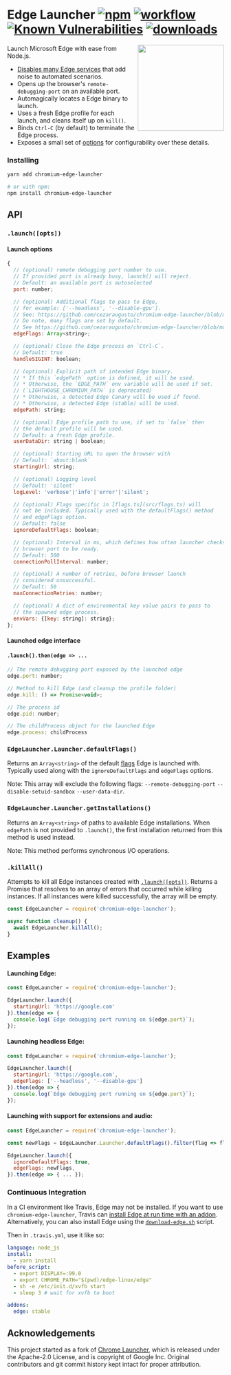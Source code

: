 [action-image]: https://github.com/cezaraugusto/chromium-edge-launcher/actions/workflows/ci.yml/badge.svg?branch=main
[action-url]: https://github.com/cezaraugusto/chromium-edge-launcher/actions
[npm-image]: https://img.shields.io/npm/v/chromium-edge-launcher.svg
[npm-url]: https://npmjs.org/package/chromium-edge-launcher
[downloads-image]: https://img.shields.io/npm/dm/chromium-edge-launcher.svg
[downloads-url]: https://npmjs.org/package/chromium-edge-launcher
[snyk-image]: https://snyk.io/test/github/cezaraugusto/chromechromium-edge-launcher/badge.svg
[snyk-url]: https://snyk.io/test/github/cezaraugusto/chromium-edge-launcher


# Edge Launcher [![npm][npm-image]][npm-url] [![workflow][action-image]][action-url] [![Known Vulnerabilities][snyk-image]][snyk-url] [![downloads][downloads-image]][downloads-url] 


<img src="https://user-images.githubusercontent.com/4672033/107800563-adb9ce00-6d3d-11eb-8425-2256d0278894.png" align=right height=200>

Launch Microsoft Edge with ease from Node.js.

* [Disables many Edge services](https://github.com/cezaraugusto/chromium-edge-launcher/blob/master/src/flags.ts) that add noise to automated scenarios.
* Opens up the browser's `remote-debugging-port` on an available port.
* Automagically locates a Edge binary to launch.
* Uses a fresh Edge profile for each launch, and cleans itself up on `kill()`.
* Binds `Ctrl-C` (by default) to terminate the Edge process.
* Exposes a small set of [options](#api) for configurability over these details.

### Installing

```sh
yarn add chromium-edge-launcher

# or with npm:
npm install chromium-edge-launcher
```

## API

### `.launch([opts])`

#### Launch options

```js
{
  // (optional) remote debugging port number to use.
  // If provided port is already busy, launch() will reject.
  // Default: an available port is autoselected
  port: number;

  // (optional) Additional flags to pass to Edge,
  // for example: ['--headless', '--disable-gpu'].
  // See: https://github.com/cezaraugusto/chromium-edge-launcher/blob/main/docs/edge-flags-for-tools.md
  // Do note, many flags are set by default.
  // See https://github.com/cezaraugusto/chromium-edge-launcher/blob/master/src/flags.ts
  edgeFlags: Array<string>;

  // (optional) Close the Edge process on `Ctrl-C`.
  // Default: true
  handleSIGINT: boolean;

  // (optional) Explicit path of intended Edge binary.
  // * If this `edgePath` option is defined, it will be used.
  // * Otherwise, the `EDGE_PATH` env variable will be used if set.
  // (`LIGHTHOUSE_CHROMIUM_PATH` is deprecated)
  // * Otherwise, a detected Edge Canary will be used if found.
  // * Otherwise, a detected Edge (stable) will be used.
  edgePath: string;

  // (optional) Edge profile path to use, if set to `false` then
  // the default profile will be used.
  // Default: a fresh Edge profile.
  userDataDir: string | boolean;

  // (optional) Starting URL to open the browser with
  // Default: `about:blank`
  startingUrl: string;

  // (optional) Logging level
  // Default: 'silent'
  logLevel: 'verbose'|'info'|'error'|'silent';

  // (optional) Flags specific in [flags.ts](src/flags.ts) will
  // not be included. Typically used with the defaultFlags() method
  // and edgeFlags option.
  // Default: false
  ignoreDefaultFlags: boolean;

  // (optional) Interval in ms, which defines how often launcher checks
  // browser port to be ready.
  // Default: 500
  connectionPollInterval: number;

  // (optional) A number of retries, before browser launch
  // considered unsuccessful.
  // Default: 50
  maxConnectionRetries: number;

  // (optional) A dict of environmental key value pairs to pass to
  // the spawned edge process.
  envVars: {[key: string]: string};
};
```

#### Launched edge interface

#### `.launch().then(edge => ...`

```js
// The remote debugging port exposed by the launched edge
edge.port: number;

// Method to kill Edge (and cleanup the profile folder)
edge.kill: () => Promise<void>;

// The process id
edge.pid: number;

// The childProcess object for the launched Edge
edge.process: childProcess
```

### `EdgeLauncher.Launcher.defaultFlags()`

Returns an `Array<string>` of the default [flags](docs/edge-flags-for-tools.md) Edge is launched with. Typically used along with the `ignoreDefaultFlags` and `edgeFlags` options.

Note: This array will exclude the following flags: `--remote-debugging-port` `--disable-setuid-sandbox` `--user-data-dir`.

### `EdgeLauncher.Launcher.getInstallations()`

Returns an `Array<string>` of paths to available Edge installations. When `edgePath` is not provided to `.launch()`, the first installation returned from this method is used instead.

Note: This method performs synchronous I/O operations.

### `.killAll()`

Attempts to kill all Edge instances created with [`.launch([opts])`](#launchopts). Returns a Promise that resolves to an array of errors that occurred while killing instances. If all instances were killed successfully, the array will be empty.

```js
const EdgeLauncher = require('chromium-edge-launcher');

async function cleanup() {
  await EdgeLauncher.killAll();
}
```

## Examples

#### Launching Edge:

```js
const EdgeLauncher = require('chromium-edge-launcher');

EdgeLauncher.launch({
  startingUrl: 'https://google.com'
}).then(edge => {
  console.log(`Edge debugging port running on ${edge.port}`);
});
```


#### Launching headless Edge:

```js
const EdgeLauncher = require('chromium-edge-launcher');

EdgeLauncher.launch({
  startingUrl: 'https://google.com',
  edgeFlags: ['--headless', '--disable-gpu']
}).then(edge => {
  console.log(`Edge debugging port running on ${edge.port}`);
});
```

#### Launching with support for extensions and audio:

```js
const EdgeLauncher = require('chromium-edge-launcher');

const newFlags = EdgeLauncher.Launcher.defaultFlags().filter(flag => flag !== '--disable-extensions' && flag !== '--mute-audio');

EdgeLauncher.launch({
  ignoreDefaultFlags: true,
  edgeFlags: newFlags,
}).then(edge => { ... });
```

### Continuous Integration

In a CI environment like Travis, Edge may not be installed. If you want to use `chromium-edge-launcher`, Travis can [install Edge at run time with an addon](https://docs.travis-ci.com/user/edge).  Alternatively, you can also install Edge using the [`download-edge.sh`](https://raw.githubusercontent.com/cezaraugusto/chromium-edge-launcher/v0.8.0/scripts/download-edge.sh) script.

Then in `.travis.yml`, use it like so:

```yaml
language: node_js
install:
  - yarn install
before_script:
  - export DISPLAY=:99.0
  - export CHROME_PATH="$(pwd)/edge-linux/edge"
  - sh -e /etc/init.d/xvfb start
  - sleep 3 # wait for xvfb to boot

addons:
  edge: stable
```

## Acknowledgements

This project started as a fork of [Chrome Launcher](https://github.com/GoogleChrome/chrome-launcher), which is released under the Apache-2.0 License, and is copyright of Google Inc. Original contributors and git commit history kept intact for proper attribution.
